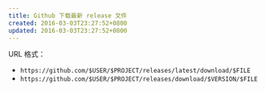 ```yaml
---
title: Github 下载最新 release 文件
created: 2016-03-03T23:27:52+0800
updated: 2016-03-03T23:27:52+0800
---
```



URL 格式：

- `https://github.com/$USER/$PROJECT/releases/latest/download/$FILE`
- `https://github.com/$USER/$PROJECT/releases/download/$VERSION/$FILE`
